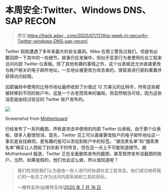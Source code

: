 # 本周安全:Twitter、Windows DNS、SAP RECON

> 原文:[https://hack aday . com/2020/07/17/this-week-in-security-Twitter-windows-DNS-sap-recon/](https://hackaday.com/2020/07/17/this-week-in-security-twitter-windows-dns-sap-recon/)

Twitter 刚刚遭遇了多年来最大的安全漏洞。Mike 在周三警告过我们，但是有必要回顾一下其中的一些细节。故事仍在发展中，但似乎恶意行为者使用社会工程来访问内部 Twitter 仪表板。除了其他有趣的事情之外，这个仪表板还允许直接更改与帐户相关的电子邮件地址。一旦地址被更改为攻击者的，很容易进行密码重置并获得访问权限。

加密骗局中使用的比特币地址最终收到了价值近 12 万美元的比特币，所有这些都被转移到不同的账户中。这是一个古老而简单的骗局，但显然相当可信，因为这些消息是由经过验证的 Twitter 账户发布的。

![](../Images/018e570be1fabe13102a665f49fcb9aa.png)

Screenshot from [Motherboard](https://www.vice.com/en_us/article/jgxd3d/twitter-insider-access-panel-account-hacks-biden-uber-bezos)

已经发布了一系列截图，声称是攻击中使用的内部 Twitter 仪表板。由于那个仪表板，很多人都很惊讶。首先，Twitter 员工可以直接更改账户的电子邮件地址这一事实是自找麻烦。更有趣的是可以添加到帐户中的标签。“潮流黑名单”和“搜索黑名单”确实让人想起了封杀影子的传言，但在这一点上不可能知道细节。据 Motherboard 报道，Twitter 正在全面删除发布的截图，甚至暂停发布该截图的账户。当然，如果是假的，他们也会这么做，所以谁知道呢？

> 我们检测到我们认为是由一些人进行的协调社会工程攻击，他们成功地将我们的一些员工作为访问内部系统和工具的目标。
> 
> —推特支持(@推特支持)[2020 年 7 月 16 日](https://twitter.com/TwitterSupport/status/1283591846464233474?ref_src=twsrc%5Etfw)